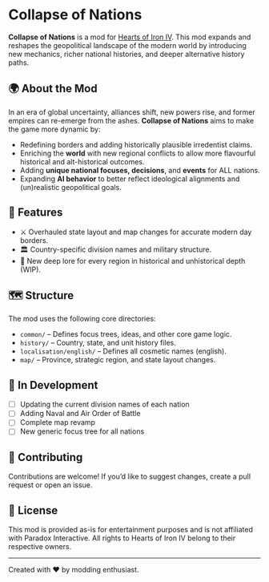 # Collapse of Nations

**Collapse of Nations** is a mod for [Hearts of Iron IV](https://store.steampowered.com/app/394360/Hearts_of_Iron_IV/). This mod expands and reshapes the geopolitical landscape of the modern world by introducing new mechanics, richer national histories, and deeper alternative history paths.

## 🌍 About the Mod

In an era of global uncertainty, alliances shift, new powers rise, and former empires can re-emerge from the ashes. **Collapse of Nations** aims to make the game more dynamic by:

- Redefining borders and adding historically plausible irredentist claims.
- Enriching the **world** with new regional conflicts to allow more flavourful historical and alt-historical outcomes.
- Adding **unique national focuses, decisions**, and **events** for ALL nations.
- Expanding **AI behavior** to better reflect ideological alignments and (un)realistic geopolitical goals.

## 🧠 Features

- ⚔️ Overhauled state layout and map changes for accurate modern day borders.
- 🏛 Country-specific division names and military structure.
- 📜 New deep lore for every region in historical and unhistorical depth (WIP).

## 🗺️ Structure

The mod uses the following core directories:

- `common/` – Defines focus trees, ideas, and other core game logic.
- `history/` – Country, state, and unit history files.
- `localisation/english/` – Defines all cosmetic names (english).
- `map/` – Province, strategic region, and state layout changes.

## 🚧 In Development

- [ ] Updating the current division names of each nation
- [ ] Adding Naval and Air Order of Battle
- [ ] Complete map revamp
- [ ] New generic focus tree for all nations

## 🤝 Contributing

Contributions are welcome! If you’d like to suggest changes, create a pull request or open an issue.

## 📜 License

This mod is provided as-is for entertainment purposes and is not affiliated with Paradox Interactive. All rights to Hearts of Iron IV belong to their respective owners.

---

Created with ❤️ by modding enthusiast.
